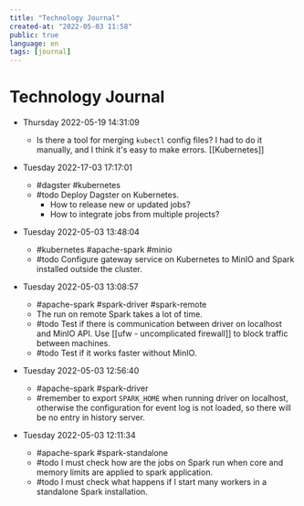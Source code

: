 ```yaml
---
title: "Technology Journal"
created-at: "2022-05-03 11:58"
public: true
language: en
tags: [journal]
---
```


# Technology Journal

- Thursday 2022-05-19 14:31:09 
	- Is there a tool for merging `kubectl` config files? I had to do it manually, and I think it's easy to make errors. [[Kubernetes]]

- Tuesday 2022-17-03 17:17:01 
	- #dagster #kubernetes 
	- #todo Deploy Dagster on Kubernetes.
		- How to release new or updated jobs?
		- How to integrate jobs from multiple projects?

- Tuesday 2022-05-03 13:48:04 
	- #kubernetes #apache-spark #minio
	- #todo Configure gateway service on Kubernetes to MinIO and Spark installed outside the cluster.

- Tuesday 2022-05-03 13:08:57 
	- #apache-spark #spark-driver #spark-remote
	- The run on remote Spark takes a lot of time.
	- #todo Test if there is communication between driver on localhost and MinIO API. Use [[ufw - uncomplicated firewall]] to block traffic between machines.
	- #todo Test if it works faster without MinIO.

- Tuesday 2022-05-03 12:56:40 
	- #apache-spark #spark-driver
	- #remember to export `SPARK_HOME` when running driver on localhost, otherwise the configuration for event log is not loaded, so there will be no entry in history server.

- Tuesday 2022-05-03 12:11:34 
	- #apache-spark #spark-standalone
	- #todo I must check how are the jobs on Spark run when core and memory limits are applied to spark application.
	- #todo I must check what happens if I start many workers in a standalone Spark installation.

